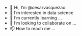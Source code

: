 - 👋 Hi, I’m @cesarvasquezao
- 👀 I’m interested in data science
- 🌱 I’m currently learning ...
- 💞️ I’m looking to collaborate on ...
- 📫 How to reach me ...

<!---
cesarvasquezao/cesarvasquezao is a ✨ special ✨ repository because its `README.md` (this file) appears on your GitHub profile.
You can click the Preview link to take a look at your changes.
--->
